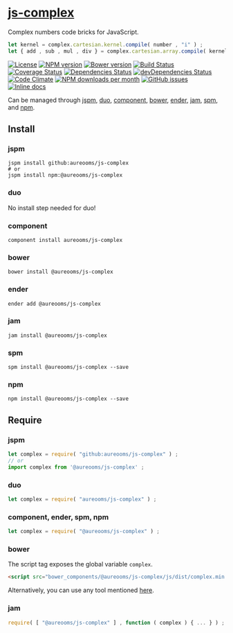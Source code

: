 [js-complex](http://aureooms.github.io/js-complex)
==

Complex numbers code bricks for JavaScript.

```js
let kernel = complex.cartesian.kernel.compile( number , "i" ) ;
let { add , sub , mul , div } = complex.cartesian.array.compile( kernel ) ;
```

[![License](https://img.shields.io/github/license/aureooms/js-complex.svg?style=flat)](https://raw.githubusercontent.com/aureooms/js-complex/master/LICENSE)
[![NPM version](https://img.shields.io/npm/v/@aureooms/js-complex.svg?style=flat)](https://www.npmjs.org/package/@aureooms/js-complex)
[![Bower version](https://img.shields.io/bower/v/@aureooms/js-complex.svg?style=flat)](http://bower.io/search/?q=@aureooms/js-complex)
[![Build Status](https://img.shields.io/travis/aureooms/js-complex.svg?style=flat)](https://travis-ci.org/aureooms/js-complex)
[![Coverage Status](https://img.shields.io/coveralls/aureooms/js-complex.svg?style=flat)](https://coveralls.io/r/aureooms/js-complex)
[![Dependencies Status](https://img.shields.io/david/aureooms/js-complex.svg?style=flat)](https://david-dm.org/aureooms/js-complex#info=dependencies)
[![devDependencies Status](https://img.shields.io/david/dev/aureooms/js-complex.svg?style=flat)](https://david-dm.org/aureooms/js-complex#info=devDependencies)
[![Code Climate](https://img.shields.io/codeclimate/github/aureooms/js-complex.svg?style=flat)](https://codeclimate.com/github/aureooms/js-complex)
[![NPM downloads per month](https://img.shields.io/npm/dm/@aureooms/js-complex.svg?style=flat)](https://www.npmjs.org/package/@aureooms/js-complex)
[![GitHub issues](https://img.shields.io/github/issues/aureooms/js-complex.svg?style=flat)](https://github.com/aureooms/js-complex/issues)
[![Inline docs](http://inch-ci.org/github/aureooms/js-complex.svg?branch=master&style=shields)](http://inch-ci.org/github/aureooms/js-complex)

Can be managed through [jspm](https://github.com/jspm/jspm-cli),
[duo](https://github.com/duojs/duo),
[component](https://github.com/componentjs/component),
[bower](https://github.com/bower/bower),
[ender](https://github.com/ender-js/Ender),
[jam](https://github.com/caolan/jam),
[spm](https://github.com/spmjs/spm),
and [npm](https://github.com/npm/npm).

## Install

### jspm
```terminal
jspm install github:aureooms/js-complex
# or
jspm install npm:@aureooms/js-complex
```
### duo
No install step needed for duo!

### component
```terminal
component install aureooms/js-complex
```

### bower
```terminal
bower install @aureooms/js-complex
```

### ender
```terminal
ender add @aureooms/js-complex
```

### jam
```terminal
jam install @aureooms/js-complex
```

### spm
```terminal
spm install @aureooms/js-complex --save
```

### npm
```terminal
npm install @aureooms/js-complex --save
```

## Require
### jspm
```js
let complex = require( "github:aureooms/js-complex" ) ;
// or
import complex from '@aureooms/js-complex' ;
```
### duo
```js
let complex = require( "aureooms/js-complex" ) ;
```

### component, ender, spm, npm
```js
let complex = require( "@aureooms/js-complex" ) ;
```

### bower
The script tag exposes the global variable `complex`.
```html
<script src="bower_components/@aureooms/js-complex/js/dist/complex.min.js"></script>
```
Alternatively, you can use any tool mentioned [here](http://bower.io/docs/tools/).

### jam
```js
require( [ "@aureooms/js-complex" ] , function ( complex ) { ... } ) ;
```
